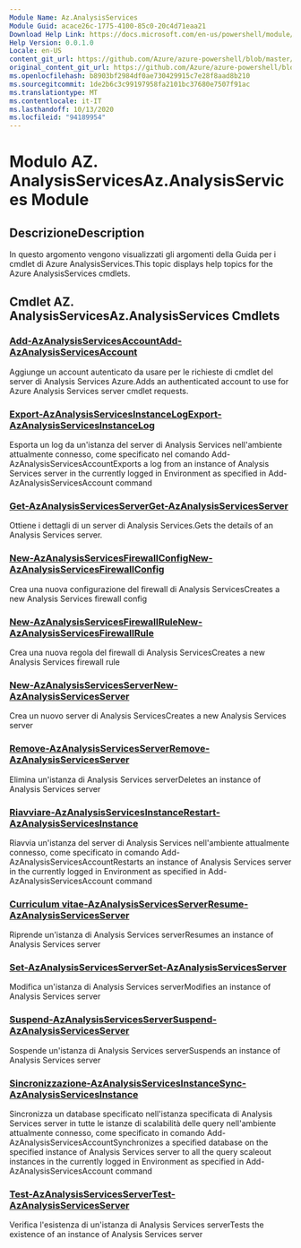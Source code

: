 ```yaml
---
Module Name: Az.AnalysisServices
Module Guid: acace26c-1775-4100-85c0-20c4d71eaa21
Download Help Link: https://docs.microsoft.com/en-us/powershell/module/az.analysisservices
Help Version: 0.0.1.0
Locale: en-US
content_git_url: https://github.com/Azure/azure-powershell/blob/master/src/AnalysisServices/AnalysisServices/help/Az.AnalysisServices.md
original_content_git_url: https://github.com/Azure/azure-powershell/blob/master/src/AnalysisServices/AnalysisServices/help/Az.AnalysisServices.md
ms.openlocfilehash: b8903bf2984df0ae730429915c7e28f8aad8b210
ms.sourcegitcommit: 1de2b6c3c99197958fa2101bc37680e7507f91ac
ms.translationtype: MT
ms.contentlocale: it-IT
ms.lasthandoff: 10/13/2020
ms.locfileid: "94189954"
---
```

# <span data-ttu-id="57d13-101">Modulo AZ. AnalysisServices</span><span class="sxs-lookup"><span data-stu-id="57d13-101">Az.AnalysisServices Module</span></span>
## <span data-ttu-id="57d13-102">Descrizione</span><span class="sxs-lookup"><span data-stu-id="57d13-102">Description</span></span>
<span data-ttu-id="57d13-103">In questo argomento vengono visualizzati gli argomenti della Guida per i cmdlet di Azure AnalysisServices.</span><span class="sxs-lookup"><span data-stu-id="57d13-103">This topic displays help topics for the Azure AnalysisServices cmdlets.</span></span>

## <span data-ttu-id="57d13-104">Cmdlet AZ. AnalysisServices</span><span class="sxs-lookup"><span data-stu-id="57d13-104">Az.AnalysisServices Cmdlets</span></span>
### [<span data-ttu-id="57d13-105">Add-AzAnalysisServicesAccount</span><span class="sxs-lookup"><span data-stu-id="57d13-105">Add-AzAnalysisServicesAccount</span></span>](Add-AzAnalysisServicesAccount.md)
<span data-ttu-id="57d13-106">Aggiunge un account autenticato da usare per le richieste di cmdlet del server di Analysis Services Azure.</span><span class="sxs-lookup"><span data-stu-id="57d13-106">Adds an authenticated account to use for Azure Analysis Services server cmdlet requests.</span></span>

### [<span data-ttu-id="57d13-107">Export-AzAnalysisServicesInstanceLog</span><span class="sxs-lookup"><span data-stu-id="57d13-107">Export-AzAnalysisServicesInstanceLog</span></span>](Export-AzAnalysisServicesInstanceLog.md)
<span data-ttu-id="57d13-108">Esporta un log da un'istanza del server di Analysis Services nell'ambiente attualmente connesso, come specificato nel comando Add-AzAnalysisServicesAccount</span><span class="sxs-lookup"><span data-stu-id="57d13-108">Exports a log from an instance of Analysis Services server in the currently logged in Environment as specified in Add-AzAnalysisServicesAccount command</span></span>

### [<span data-ttu-id="57d13-109">Get-AzAnalysisServicesServer</span><span class="sxs-lookup"><span data-stu-id="57d13-109">Get-AzAnalysisServicesServer</span></span>](Get-AzAnalysisServicesServer.md)
<span data-ttu-id="57d13-110">Ottiene i dettagli di un server di Analysis Services.</span><span class="sxs-lookup"><span data-stu-id="57d13-110">Gets the details of an Analysis Services server.</span></span>

### [<span data-ttu-id="57d13-111">New-AzAnalysisServicesFirewallConfig</span><span class="sxs-lookup"><span data-stu-id="57d13-111">New-AzAnalysisServicesFirewallConfig</span></span>](New-AzAnalysisServicesFirewallConfig.md)
<span data-ttu-id="57d13-112">Crea una nuova configurazione del firewall di Analysis Services</span><span class="sxs-lookup"><span data-stu-id="57d13-112">Creates a new Analysis Services firewall config</span></span> 

### [<span data-ttu-id="57d13-113">New-AzAnalysisServicesFirewallRule</span><span class="sxs-lookup"><span data-stu-id="57d13-113">New-AzAnalysisServicesFirewallRule</span></span>](New-AzAnalysisServicesFirewallRule.md)
<span data-ttu-id="57d13-114">Crea una nuova regola del firewall di Analysis Services</span><span class="sxs-lookup"><span data-stu-id="57d13-114">Creates a new Analysis Services firewall rule</span></span>

### [<span data-ttu-id="57d13-115">New-AzAnalysisServicesServer</span><span class="sxs-lookup"><span data-stu-id="57d13-115">New-AzAnalysisServicesServer</span></span>](New-AzAnalysisServicesServer.md)
<span data-ttu-id="57d13-116">Crea un nuovo server di Analysis Services</span><span class="sxs-lookup"><span data-stu-id="57d13-116">Creates a new Analysis Services server</span></span>

### [<span data-ttu-id="57d13-117">Remove-AzAnalysisServicesServer</span><span class="sxs-lookup"><span data-stu-id="57d13-117">Remove-AzAnalysisServicesServer</span></span>](Remove-AzAnalysisServicesServer.md)
<span data-ttu-id="57d13-118">Elimina un'istanza di Analysis Services server</span><span class="sxs-lookup"><span data-stu-id="57d13-118">Deletes an instance of Analysis Services server</span></span>

### [<span data-ttu-id="57d13-119">Riavviare-AzAnalysisServicesInstance</span><span class="sxs-lookup"><span data-stu-id="57d13-119">Restart-AzAnalysisServicesInstance</span></span>](Restart-AzAnalysisServicesInstance.md)
<span data-ttu-id="57d13-120">Riavvia un'istanza del server di Analysis Services nell'ambiente attualmente connesso, come specificato in comando Add-AzAnalysisServicesAccount</span><span class="sxs-lookup"><span data-stu-id="57d13-120">Restarts an instance of Analysis Services server in the currently logged in Environment as specified in Add-AzAnalysisServicesAccount command</span></span>

### [<span data-ttu-id="57d13-121">Curriculum vitae-AzAnalysisServicesServer</span><span class="sxs-lookup"><span data-stu-id="57d13-121">Resume-AzAnalysisServicesServer</span></span>](Resume-AzAnalysisServicesServer.md)
<span data-ttu-id="57d13-122">Riprende un'istanza di Analysis Services server</span><span class="sxs-lookup"><span data-stu-id="57d13-122">Resumes an instance of Analysis Services server</span></span>

### [<span data-ttu-id="57d13-123">Set-AzAnalysisServicesServer</span><span class="sxs-lookup"><span data-stu-id="57d13-123">Set-AzAnalysisServicesServer</span></span>](Set-AzAnalysisServicesServer.md)
<span data-ttu-id="57d13-124">Modifica un'istanza di Analysis Services server</span><span class="sxs-lookup"><span data-stu-id="57d13-124">Modifies  an instance of Analysis Services server</span></span>

### [<span data-ttu-id="57d13-125">Suspend-AzAnalysisServicesServer</span><span class="sxs-lookup"><span data-stu-id="57d13-125">Suspend-AzAnalysisServicesServer</span></span>](Suspend-AzAnalysisServicesServer.md)
<span data-ttu-id="57d13-126">Sospende un'istanza di Analysis Services server</span><span class="sxs-lookup"><span data-stu-id="57d13-126">Suspends an instance of Analysis Services server</span></span>

### [<span data-ttu-id="57d13-127">Sincronizzazione-AzAnalysisServicesInstance</span><span class="sxs-lookup"><span data-stu-id="57d13-127">Sync-AzAnalysisServicesInstance</span></span>](Sync-AzAnalysisServicesInstance.md)
<span data-ttu-id="57d13-128">Sincronizza un database specificato nell'istanza specificata di Analysis Services server in tutte le istanze di scalabilità delle query nell'ambiente attualmente connesso, come specificato in comando Add-AzAnalysisServicesAccount</span><span class="sxs-lookup"><span data-stu-id="57d13-128">Synchronizes a specified database on the specified instance of Analysis Services server to all the query scaleout instances in the currently logged in Environment as specified in Add-AzAnalysisServicesAccount command</span></span>

### [<span data-ttu-id="57d13-129">Test-AzAnalysisServicesServer</span><span class="sxs-lookup"><span data-stu-id="57d13-129">Test-AzAnalysisServicesServer</span></span>](Test-AzAnalysisServicesServer.md)
<span data-ttu-id="57d13-130">Verifica l'esistenza di un'istanza di Analysis Services server</span><span class="sxs-lookup"><span data-stu-id="57d13-130">Tests the existence of an instance of Analysis Services server</span></span>


